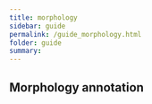 ```yaml
---
title: morphology
sidebar: guide
permalink: /guide_morphology.html
folder: guide
summary:
---
```


## Morphology annotation
